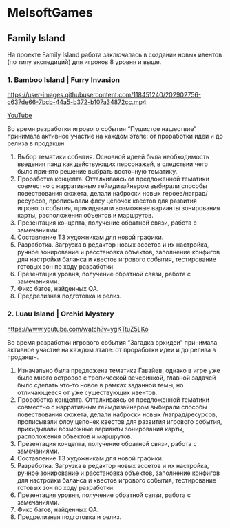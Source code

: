 # MelsoftGames

## Family Island

На проекте Family Island работа заключалась в создании новых ивентов (по типу экспедиций) для игроков 8 уровня и выше. 


### 1. Bamboo Island | Furry Invasion

https://user-images.githubusercontent.com/118451240/202902756-c637de66-7bcb-44a5-b372-b107a34872cc.mp4

[YouTube](https://www.youtube.com/watch?v=zMveSINrN3g&t)

Во время разработки игрового события “Пушистое нашествие” принимала активное участие на каждом этапе: от проработки идеи и до релиза в продакшн. 

1. Выбор тематики события. Основной идеей была необходимость введения панд как действующих персонажей, в следствии чего было принято решение выбрать восточную тематику.
2. Проработка концепта. Отталкиваясь от предложенной тематики совместно с нарративным геймдизайнером выбирали способы повествования сюжета, делали наброски новых героев/наград/ресурсов, прописывали флоу цепочек квестов для развития игрового события, прикидывали возможные варианты зонирования карты, расположения объектов и маршрутов.
3. Презентация концепта, получение обратной связи, работа с замечаниями.
4. Составление ТЗ художникам для новой графики.
5. Разработка. Загрузка в редактор новых ассетов и их настройка, ручное зонирование и расстановка объектов, заполнение конфигов для настройки баланса и квестов игрового события, тестирование готовых зон по ходу разработки.
6. Презентация уровня, получение обратной связи, работа с замечаниями.
7. Фикс багов, найденных QA.
8. Предрелизная подготовка и релиз.

### 2. Luau Island | Orchid Mystery

  https://www.youtube.com/watch?v=ygKTtuZ5LKo
 
Во время разработки игрового события “Загадка орхидеи” принимала активное участие на каждом этапе: от проработки идеи и до релиза в продакшн. 

1. Изначально была предложена тематика Гавайев, однако в игре уже было много островов с тропической вечеринкой, главной задачей было сделать что-то новое в рамках заданной темы, но отличающееся от уже существующих ивентов.
2. Проработка концепта. Отталкиваясь от предложенной тематики совместно с нарративным геймдизайнером выбирали способы повествования сюжета, делали наброски новых /наград/ресурсов, прописывали флоу цепочек квестов для развития игрового события, прикидывали возможные варианты зонирования карты, расположения объектов и маршрутов.
3. Презентация концепта, получение обратной связи, работа с замечаниями.
4. Составление ТЗ художникам для новой графики.
5. Разработка. Загрузка в редактор новых ассетов и их настройка, ручное зонирование и расстановка объектов, заполнение конфигов для настройки баланса и квестов игрового события, тестирование готовых зон по ходу разработки.
6. Презентация уровня, получение обратной связи, работа с замечаниями.
7. Фикс багов, найденных QA.
8. Предрелизная подготовка и релиз.
